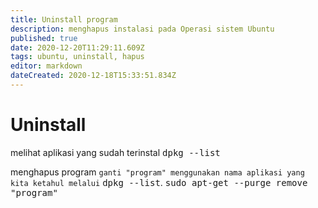 ```yaml
---
title: Uninstall program
description: menghapus instalasi pada Operasi sistem Ubuntu
published: true
date: 2020-12-20T11:29:11.609Z
tags: ubuntu, uninstall, hapus
editor: markdown
dateCreated: 2020-12-18T15:33:51.834Z
---
```


# Uninstall
melihat aplikasi yang sudah terinstal
<kbd>dpkg --list</kbd>

menghapus program
`ganti "program" menggunakan nama aplikasi yang kita ketahul melalui` <kbd>dpkg --list</kbd>.
<kbd>sudo apt-get --purge remove "program"</kbd>
